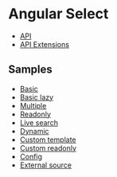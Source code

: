 <div class="pull-right">
    <a href="https://github.com/ressurectit/ng-select">
        <span class="fab fa-github"></span>
    </a>
</div>

# Angular Select

- [API](/api/ng-select/select)
- [API Extensions](/api/ng-select-extensions/select-extensions)

## Samples

- [Basic](/SAMPLES_URL/selectSamples)
- [Basic lazy](/SAMPLES_URL/selectSamples/basicLazy)
- [Multiple](/SAMPLES_URL/selectSamples/multiple)
- [Readonly](/SAMPLES_URL/selectSamples/readonly)
- [Live search](/SAMPLES_URL/selectSamples/liveSearch)
- [Dynamic](/SAMPLES_URL/selectSamples/dynamic)
- [Custom template](/SAMPLES_URL/selectSamples/customTemplate)
- [Custom readonly](/SAMPLES_URL/selectSamples/customReadonly)
- [Config](/SAMPLES_URL/selectSamples/config)
- [External source](/SAMPLES_URL/selectSamples/external)